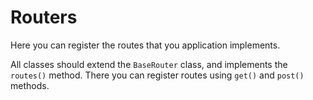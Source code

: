 # Routers

Here you can register the routes that you application implements.

All classes should extend the `BaseRouter` class, and implements the `routes()` method.
There you can register routes using `get()` and `post()` methods.
